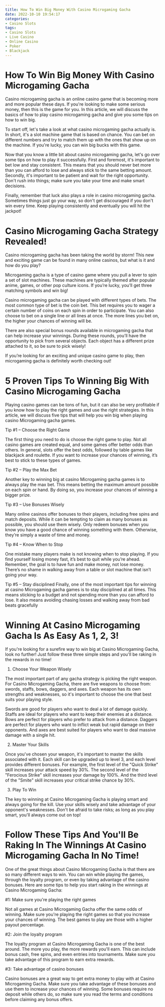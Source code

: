 ```yaml
---
title: How To Win Big Money With Casino Microgaming Gacha 
date: 2022-10-10 19:54:17
categories:
- Casino Slots
tags:
- Casino Slots
- Live Casino
- Online Casino
- Poker
- Blackjack
---
```



#  How To Win Big Money With Casino Microgaming Gacha 

Casino microgaming gacha is an online casino game that is becoming more and more popular these days. If you're looking to make some serious money, then this is the game for you. In this article, we will discuss the basics of how to play casino microgaming gacha and give you some tips on how to win big.

To start off, let's take a look at what casino microgaming gacha actually is. In short, it's a slot machine game that is based on chance. You can bet on different numbers and try to match them up with the ones that show up on the machine. If you're lucky, you can win big bucks with this game.

Now that you know a little bit about casino microgaming gacha, let's go over some tips on how to play it successfully. First and foremost, it's important to bet low and stay consistent. This means that you should never bet more than you can afford to lose and always stick to the same betting amount. Secondly, it's important to be patient and wait for the right opportunity. Don't rush into things; make sure you take your time and make smart decisions.

Finally, remember that luck also plays a role in casino microgaming gacha. Sometimes things just go your way, so don't get discouraged if you don't win every time. Keep playing consistently and eventually you will hit the jackpot!

#  Casino Microgaming Gacha Strategy Revealed! 

 Casino microgaming gacha has been taking the world by storm! This new and exciting game can be found in many online casinos, but what is it and how do you play?

Microgaming gacha is a type of casino game where you pull a lever to spin a set of slot machines. These machines are typically themed after popular anime, games, or other pop culture icons. If you’re lucky, you’ll get three matching symbols and win big!

Casino microgaming gacha can be played with different types of bets. The most common type of bet is the coin bet. This bet requires you to wager a certain number of coins on each spin in order to participate. You can also choose to bet on a single line or all lines at once. The more lines you bet on, the higher your chances of winning will be.

There are also special bonus rounds available in microgaming gacha that can help increase your winnings. During these rounds, you’ll have the opportunity to pick from several objects. Each object has a different prize attached to it, so be sure to pick wisely! 

If you’re looking for an exciting and unique casino game to play, then microgaming gacha is definitely worth checking out!

#  5 Proven Tips To Winning Big With Casino Microgaming Gacha 

Playing casino games can be tons of fun, but it can also be very profitable if you know how to play the right games and use the right strategies. In this article, we will discuss five tips that will help you win big when playing casino Microgaming gacha games.

Tip #1 – Choose the Right Game

The first thing you need to do is choose the right game to play. Not all casino games are created equal, and some games offer better odds than others. In general, slots offer the best odds, followed by table games like blackjack and roulette. If you want to increase your chances of winning, it’s best to stick to these types of games.

Tip #2 – Play the Max Bet

Another key to winning big at casino Microgaming gacha games is to always play the max bet. This means betting the maximum amount possible on each spin or hand. By doing so, you increase your chances of winning a bigger prize.

Tip #3 – Use Bonuses Wisely

Many online casinos offer bonuses to their players, including free spins and match deposits. While it can be tempting to claim as many bonuses as possible, you should use them wisely. Only redeem bonuses when you know you have a good chance of winning something with them. Otherwise, they’re simply a waste of time and money.

Tip #4 – Know When to Stop

One mistake many players make is not knowing when to stop playing. If you find yourself losing money fast, it’s best to quit while you’re ahead. Remember, the goal is to have fun and make money, not lose money. There’s no shame in walking away from a table or slot machine that isn’t going your way.

Tip #5 – Stay disciplined
Finally, one of the most important tips for winning at casino Microgaming gacha games is to stay disciplined at all times. This means sticking to a budget and not spending more than you can afford to lose. It also means avoiding chasing losses and walking away from bad beats gracefully

#  Winning At Casino Microgaming Gacha Is As Easy As 1, 2, 3! 

If you're looking for a surefire way to win big at Casino Microgaming Gacha, look no further! Just follow these three simple steps and you'll be raking in the rewards in no time!

1. Choose Your Weapon Wisely

The most important part of any gacha strategy is picking the right weapon. For Casino Microgaming Gacha, there are five weapons to choose from: swords, staffs, bows, daggers, and axes. Each weapon has its own strengths and weaknesses, so it's important to choose the one that best suits your playing style.

Swords are good for players who want to deal a lot of damage quickly. Staffs are ideal for players who want to keep their enemies at a distance. Bows are perfect for players who prefer to attack from a distance. Daggers are perfect for players who want to inflict weak but rapid damage on their opponents. And axes are best suited for players who want to deal massive damage with a single hit.

2. Master Your Skills

Once you've chosen your weapon, it's important to master the skills associated with it. Each skill can be upgraded up to level 3, and each level provides different bonuses. For example, the first level of the "Quick Strike" skill increases your attack speed by 30%. The second level of the "Ferocious Strike" skill increases your damage by 100%. And the third level of the "Smite" skill increases your critical strike chance by 30%.

3. Play To Win

The key to winning at Casino Microgaming Gacha is playing smart and always going for the kill. Use your skills wisely and take advantage of your opponent's weaknesses. Don't be afraid to take risks; as long as you play smart, you'll always come out on top!

#  Follow These Tips And You'll Be Raking In The Winnings At Casino Microgaming Gacha In No Time!

One of the great things about Casino Microgaming Gacha is that there are so many different ways to win. You can win while playing the games, through the loyalty program, or even by taking advantage of the casino bonuses. Here are some tips to help you start raking in the winnings at Casino Microgaming Gacha:

#1: Make sure you're playing the right games

Not all games at Casino Microgaming Gacha offer the same odds of winning. Make sure you're playing the right games so that you increase your chances of winning. The best games to play are those with a higher payout percentage.

#2: Join the loyalty program

The loyalty program at Casino Microgaming Gacha is one of the best around. The more you play, the more rewards you'll earn. This can include bonus cash, free spins, and even entries into tournaments. Make sure you take advantage of this program to earn extra rewards.

#3: Take advantage of casino bonuses

Casino bonuses are a great way to get extra money to play with at Casino Microgaming Gacha. Make sure you take advantage of these bonuses and use them to increase your chances of winning. Some bonuses require no deposit while others do, so make sure you read the terms and conditions before claiming any bonus offers.